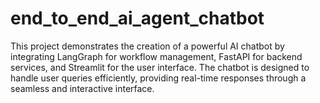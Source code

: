 # end_to_end_ai_agent_chatbot
This project demonstrates the creation of a powerful AI chatbot by integrating LangGraph for workflow management, FastAPI for backend services, and Streamlit for the user interface. The chatbot is designed to handle user queries efficiently, providing real-time responses through a seamless and interactive interface.
